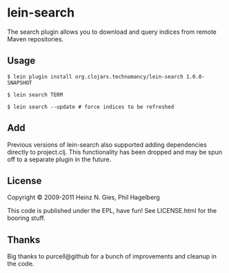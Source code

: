 # lein-search

The search plugin allows you to download and query indices from remote
Maven repositories.

## Usage

    $ lein plugin install org.clojars.technomancy/lein-search 1.0.0-SNAPSHOT

    $ lein search TERM

    $ lein search --update # force indices to be refreshed

## Add

Previous versions of lein-search also supported adding dependencies
directly to project.clj. This functionality has been dropped and may
be spun off to a separate plugin in the future.

## License

Copyright © 2009-2011 Heinz N. Gies, Phil Hagelberg

This code is published under the EPL, have fun! See LICENSE.html for the booring stuff.

## Thanks

Big thanks to purcell@github for a bunch of improvements and cleanup in the code.
